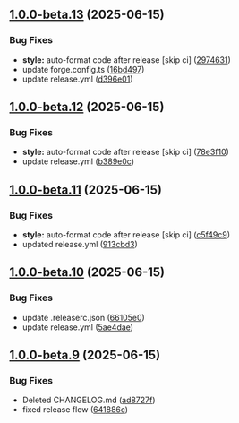 ## [1.0.0-beta.13](https://github.com/thevladbog/cider-code-app/compare/v1.0.0-beta.12...v1.0.0-beta.13) (2025-06-15)


### Bug Fixes

* **style:** auto-format code after release [skip ci] ([2974631](https://github.com/thevladbog/cider-code-app/commit/29746317ca34acabcc491993ea9e241e52e39dd6))
* update forge.config.ts ([16bd497](https://github.com/thevladbog/cider-code-app/commit/16bd497c0c6c42414e0170e0a45370b4c3184f17))
* update release.yml ([d396e01](https://github.com/thevladbog/cider-code-app/commit/d396e01f819bc0253942a713c6cf54e98ea9e4df))

## [1.0.0-beta.12](https://github.com/thevladbog/cider-code-app/compare/v1.0.0-beta.11...v1.0.0-beta.12) (2025-06-15)

### Bug Fixes

- **style:** auto-format code after release [skip ci] ([78e3f10](https://github.com/thevladbog/cider-code-app/commit/78e3f10441b1901f5daa55432ec5c85ce7223054))
- update release.yml ([b389e0c](https://github.com/thevladbog/cider-code-app/commit/b389e0c2d08cb1956b885d5e34847490d76fd5d2))

## [1.0.0-beta.11](https://github.com/thevladbog/cider-code-app/compare/v1.0.0-beta.10...v1.0.0-beta.11) (2025-06-15)

### Bug Fixes

- **style:** auto-format code after release [skip ci] ([c5f49c9](https://github.com/thevladbog/cider-code-app/commit/c5f49c93459bb54c6f1525aa527d1c67c60ffc9f))
- updated release.yml ([913cbd3](https://github.com/thevladbog/cider-code-app/commit/913cbd3906cc36d3e3215f303c8f6e3b479074a5))

## [1.0.0-beta.10](https://github.com/thevladbog/cider-code-app/compare/v1.0.0-beta.9...v1.0.0-beta.10) (2025-06-15)

### Bug Fixes

- update .releaserc.json ([66105e0](https://github.com/thevladbog/cider-code-app/commit/66105e06e05273f19e4044ab3f370596b89a5d55))
- update release.yml ([5ae4dae](https://github.com/thevladbog/cider-code-app/commit/5ae4daed9fa80bbb75b1ab7661e9996bbcec33d8))

## [1.0.0-beta.9](https://github.com/thevladbog/cider-code-app/compare/v1.0.0-beta.8...v1.0.0-beta.9) (2025-06-15)

### Bug Fixes

- Deleted CHANGELOG.md ([ad8727f](https://github.com/thevladbog/cider-code-app/commit/ad8727fdf16e321ae8f6d18129edec05bcfa0d2e))
- fixed release flow ([641886c](https://github.com/thevladbog/cider-code-app/commit/641886c3b08c205ae895b025808ead2a5c9376a4))
